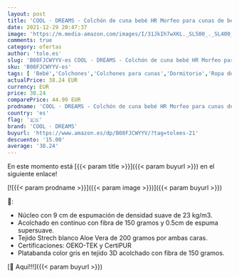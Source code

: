 ```yaml
---
layout: post
title: 'COOL · DREAMS - Colchón de cuna bebé HR Morfeo para cunas de bebé de 120x60 con certificado Oeko-Tex® y CertiPUR'
date: 2021-12-29 20:47:37
image: 'https://m.media-amazon.com/images/I/31JkIh7wXKL._SL500_._SL400_.jpg'
comments: true
category: ofertas
author: 'tole.es'
slug: 'B08FJCWYYV-es COOL · DREAMS - Colchón de cuna bebé HR Morfeo para cunas...'
sku: 'B08FJCWYYV-es'
tags: [ 'Bebé','Colchones','Colchones para cunas','Dormitorio','Ropa de cama','bebé','cool · dreams', ]
actualPrice: 38.24 EUR
currency: EUR
price: 38.24
comparePrice: 44.99 EUR
prodname: 'COOL · DREAMS - Colchón de cuna bebé HR Morfeo para cunas de bebé de 120x60 con certificado Oeko-Tex® y CertiPUR'
country: 'es'
flag: '🇪🇸'
brand: 'COOL · DREAMS'
buyurl: 'https://www.amazon.es/dp/B08FJCWYYV/?tag=tolees-21'
descuento: '15.00'
average: '38.24'
---
```


En este momento está [{{< param title >}}]({{< param buyurl >}}) en el siguiente enlace!

[![{{< param prodname >}}]({{< param image >}})]({{< param buyurl >}})

🔎:

- Núcleo con 9 cm de espumación de densidad suave de 23 kg/m3.
- Acolchado en contínuo con fibra de 150 gramos y 0.5cm de espuma supersuave.
- Tejido Strech blanco Aloe Vera de 200 gramos por ambas caras.
- Certificaciones: OEKO-TEK y CertiPUR
- Platabanda color gris en tejido 3D acolchado con fibra de 150 gramos.

[🛒 Aquí!!!]({{< param buyurl >}})
